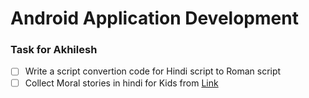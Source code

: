 # Android Application Development

### Task for Akhilesh

- [ ] Write a script convertion code for Hindi script to Roman script
- [ ] Collect Moral stories in hindi for Kids from [Link](https://homeremediesfast.com/moral-stories-in-hindi-kids/)